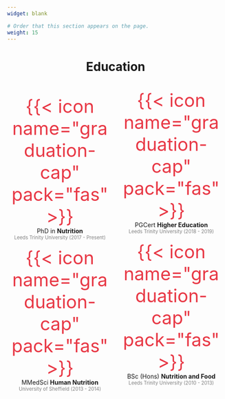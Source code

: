```yaml
---
widget: blank

# Order that this section appears on the page.
weight: 15
---
```

<h1 style="text-align:center">Education</h1>

</br>

<style>
.education {
  column-count: 2;
  row-count: 2;
}
</style>
<div class="education">

<p style="text-align:center;"><span style="color:#e83845;font-size:3em;">{{< icon name="graduation-cap" pack="fas" >}}</span></br>PhD in <span style="font-size:1em;"><b>Nutrition</b></span></br><span style="color:grey;font-size:0.8em;">Leeds Trinity University (2017 - Present)
</span></p>

<p style="text-align:center;"><span style="color:#e83845;font-size:3em;">{{< icon name="graduation-cap" pack="fas" >}}</span></br>MMedSci <span style="font-size:1em;"><b>Human Nutrition</b></span></br><span style="color:grey;font-size:0.8em;">University of Sheffield (2013 - 2014)
</span></p>

<p style="text-align:center;"><span style="color:#e83845;font-size:3em;">{{< icon name="graduation-cap" pack="fas" >}}</span></br>PGCert <span style="font-size:1em;"><b>Higher Education</b></span></br><span style="color:grey;font-size:0.8em;">Leeds Trinity University (2018 - 2019)
</span></p>

<p style="text-align:center;"><span style="color:#e83845;font-size:3em;">{{< icon name="graduation-cap" pack="fas" >}}</span></br>BSc (Hons) <span style="font-size:1em;"><b>Nutrition and Food</b></span></br><span style="color:grey;font-size:0.8em;">Leeds Trinity University (2010 - 2013)
</span></p>

</div>